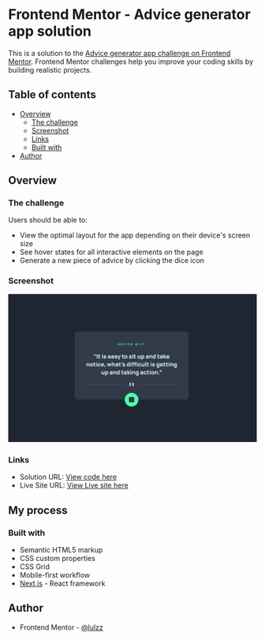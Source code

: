 # Frontend Mentor - Advice generator app solution

This is a solution to the [Advice generator app challenge on Frontend Mentor](https://www.frontendmentor.io/challenges/advice-generator-app-QdUG-13db). Frontend Mentor challenges help you improve your coding skills by building realistic projects.

## Table of contents

- [Overview](#overview)
  - [The challenge](#the-challenge)
  - [Screenshot](#screenshot)
  - [Links](#links)
  - [Built with](#built-with)
- [Author](#author)

## Overview

### The challenge

Users should be able to:

- View the optimal layout for the app depending on their device's screen size
- See hover states for all interactive elements on the page
- Generate a new piece of advice by clicking the dice icon

### Screenshot

![](./public/images/screenshot-desktop-finished.png)

### Links

- Solution URL: [View code here](https://github.com/lulzz/frontendmentor-advice-generator)
- Live Site URL: [View Live site here](https://lulzz.github.io/frontendmentor-advice-generator/)

## My process

### Built with

- Semantic HTML5 markup
- CSS custom properties
- CSS Grid
- Mobile-first workflow
- [Next.js](https://nextjs.org/) - React framework

## Author

- Frontend Mentor - [@lulzz](https://www.frontendmentor.io/profile/lulzz)
